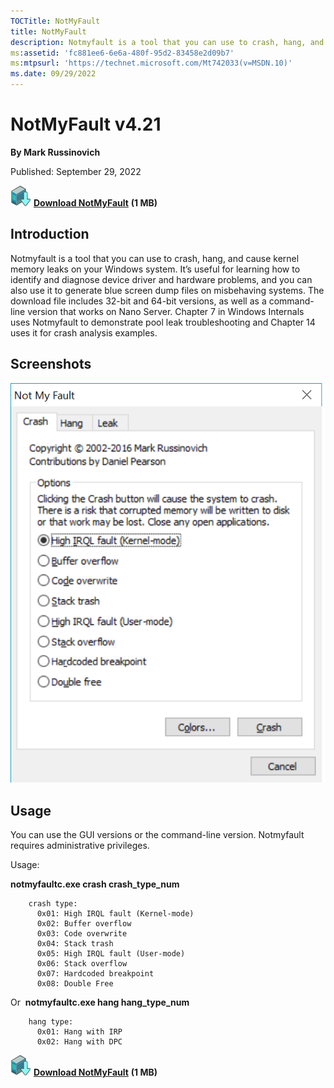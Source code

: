 ```yaml
--- 
TOCTitle: NotMyFault
title: NotMyFault
description: Notmyfault is a tool that you can use to crash, hang, and cause kernel memory leaks on your Windows system.
ms:assetid: 'fc881ee6-6e6a-480f-95d2-83458e2d09b7'
ms:mtpsurl: 'https://technet.microsoft.com/Mt742033(v=MSDN.10)'
ms.date: 09/29/2022
---
```


# NotMyFault v4.21

**By Mark Russinovich**

Published: September 29, 2022

[![Download](media/shared/Download_sm.png)](https://download.sysinternals.com/files/NotMyFault.zip) [**Download NotMyFault**](https://download.sysinternals.com/files/NotMyFault.zip) **(1 MB)**

## Introduction

Notmyfault is a tool that you can use to crash, hang, and cause kernel
memory leaks on your Windows system. It’s useful for learning how to
identify and diagnose device driver and hardware problems, and you can
also use it to generate blue screen dump files on misbehaving systems.
The download file includes 32-bit and 64-bit versions, as well as a
command-line version that works on Nano Server. Chapter 7 in Windows
Internals uses Notmyfault to demonstrate pool leak troubleshooting and
Chapter 14 uses it for crash analysis examples.


## Screenshots

![NotMyFault screenshot](media/notmyfault/notmyfault.png "NotMyFault")

## Usage

You can use the GUI versions or the command-line version. Notmyfault
requires administrative privileges.

Usage:

**notmyfaultc.exe crash crash\_type\_num**

```Shell
    crash type:
      0x01: High IRQL fault (Kernel-mode)
      0x02: Buffer overflow
      0x03: Code overwrite
      0x04: Stack trash
      0x05: High IRQL fault (User-mode)
      0x06: Stack overflow
      0x07: Hardcoded breakpoint
      0x08: Double Free
```

Or  **notmyfaultc.exe hang hang\_type\_num**

```Shell
    hang type:
      0x01: Hang with IRP
      0x02: Hang with DPC
```

[![Download](media/shared/Download_sm.png)](https://download.sysinternals.com/files/NotMyFault.zip) [**Download NotMyFault**](https://download.sysinternals.com/files/NotMyFault.zip) **(1 MB)**
